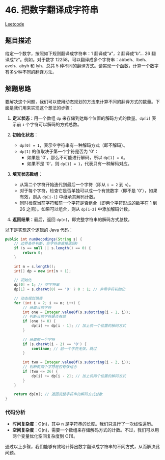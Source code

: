 # 46. 把数字翻译成字符串

[Leetcode](https://leetcode.com/problems/decode-ways/description/)

## 题目描述

给定一个数字，按照如下规则翻译成字符串：1 翻译成“a”，2 翻译成“b”... 26 翻译成“z”。例如，对于数字 12258，可以翻译成多个字符串：abbeh、lbeh、aveh、abyh 和 lyh，总共 5 种不同的翻译方式。请实现一个函数，计算一个数字有多少种不同的翻译方法。

## 解题思路

要解决这个问题，我们可以使用动态规划的方法来计算不同的翻译方式的数量。下面是我们用来实现这个想法的步骤：

1. **定义状态**：用一个数组 `dp` 来存储到达每个位置的解码方式的数量。`dp[i]` 表示前 `i` 个字符可以解码的方式总数。

2. **初始化状态**：
   - `dp[0] = 1`，表示空字符串有一种解码方式（即不解码）。
   - `dp[1]` 的值取决于第一个字符是否为 '0'：
     - 如果是 '0'，那么不可能进行解码，所以 `dp[1] = 0`。
     - 如果不是 '0'，则 `dp[1] = 1`，代表只有一种解码对应。

3. **填充状态数组**：
   - 从第二个字符开始迭代到最后一个字符（即从 `i = 2` 到 `n`）。
   - 对于每个字符，检查它是否单独可以成一个有效数字（即不是 '0'），如果有效，则从 `dp[i-1]` 中继承其解码计数。
   - 同时检查当前字符和前一个字符是否组合（即两个字符形成的数字在 1 到 26 之间）。如果可以组合，则从 `dp[i-2]` 中添加解码计数。

4. **返回结果**：最后，返回 `dp[n]`，即完整字符串的解码方式总数。

以下是实现这个逻辑的 Java 代码：

```java
public int numDecodings(String s) {
    // 边界条件判断，空字符串直接返回0
    if (s == null || s.length() == 0) {
        return 0;
    }
    
    int n = s.length();
    int[] dp = new int[n + 1];
    
    // 初始化
    dp[0] = 1; // 空字符串
    dp[1] = s.charAt(0) == '0' ? 0 : 1; // 非零字符初始化
    
    // 动态规划填表
    for (int i = 2; i <= n; i++) {
        // 获取当前字符
        int one = Integer.valueOf(s.substring(i - 1, i));
        // 判断当前字符是否有效
        if (one != 0) {
            dp[i] += dp[i - 1]; // 加上前一个位置的解码方式
        }
        
        // 获取前一个字符
        if (s.charAt(i - 2) == '0') {
            continue; // 前一个字符无效，跳过
        }
        
        int two = Integer.valueOf(s.substring(i - 2, i));
        // 判断前两个字符是否有效组合
        if (two <= 26) {
            dp[i] += dp[i - 2]; // 加上前两个位置的解码方式
        }
    }
    
    return dp[n]; // 返回完整字符串的解码方式总数
}
```

### 代码分析

- **时间复杂度**：O(n)，其中 n 是字符串的长度。我们只进行了一次线性遍历。
- **空间复杂度**：O(n)，需要一个数组来存储解码方式的计数。不过，我们可以用两个变量优化空间复杂度到 O(1)。

通过以上步骤，我们能够有效地计算出数字翻译成字符串的不同方式，从而解决此问题。